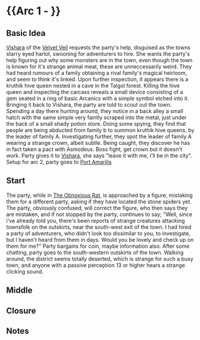 # {{Arc 1 - }} 
## Basic Idea 
[Vishara](obsidian://open?vault=Erosian%20Explorers&file=Continents%2FSasia%2FFactions%2FThe%20Velvet%20Veil%2FPeople%2FVishara) of the [Velvet Veil](obsidian://open?vault=Erosian%20Explorers&file=Continents%2FSasia%2FFactions%2FLamonian%20Empire%2FSteelshroud%20Legionnaires%2FSteelshroud%20Legionnaires) requests the party's help, disguised as the towns starry eyed harlot, swooning for adventurers to hire. She wants the party's help figuring out why some monsters are in the town, even though the town is known for it's strange animal meat, these are unneccessarily weird. They had heard rumours of a family obtaining a rival family's magical heirloom, and seem to think it's linked. Upon further inspection, it appears there is a kruthik hive queen nested in a cave in the Talgol forest. Killing the hive queen and inspecting the carcass reveals a small device consisting of a gem seated in a ring of basic Arcanics with a simple symbol etched into it. Bringing it back to Vishara, the party are told to scout out the town. Spending a day there hunting around, they notice in a back alley a small hatch with the same simple very faintly scraped into the metal, just under the back of a small shady potion store. Doing some spying, they find that people are being abducted from family b to summon kruthik hive queens, by the leader of family A. Investigating further, they spot the leader of family A wearing a strange crown, albeit subtle. Being caught, they discover he has in fact taken a pact with Asmodeus. Boss fight, get crown but it doesn't work. Party gives it to [Vishara](obsidian://open?vault=Erosian%20Explorers&file=Continents%2FSasia%2FFactions%2FThe%20Velvet%20Veil%2FPeople%2FVishara), she says "leave it with me, i'll be in the city". Setup for arc 2, party goes to [Port Amarilis](obsidian://open?vault=Erosian%20Explorers&file=Continents%2FSasia%2FCities%2FPort%20Amarilis%2FPort%20Amarilis)
## Start
The party, while in [The Obnoxious Rat](obsidian://open?vault=Erosian%20Explorers&file=Continents%2FSasia%2FTowns%2FCalderwood%2FThe%20Obnoxious%20Rat%2FThe%20Obnoxious%20Rat), is approached by a figure, mistaking them for a different party, asking if they have located the stone spiders yet. The party, obviously confused, will correct the figure, who then says they are mistaken, and if not stopped by the party, continues to say;
"Well, since i've already told you, there's been reports of strange creatures attacking townsfolk on the outskirts, near the south-west exit of the town. I had hired a party of adventurers, who didn't look too dissimilar to you, to investigate, but I haven't heard from them in days. Would you be lovely and check up on them for me?" 
Party bargains for coin, maybe information also. 
After some chatting, party goes to the south-western outskirts of the town. 
Walking around, the district seems totally deserted, which is strange for such a busy town, and anyone with a passive perception 13 or higher hears a strange clicking sound.
## Middle 
## Closure
## Notes